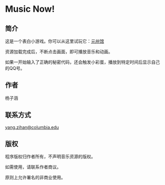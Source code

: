# Music Now!

## 简介

这是一个表白小游戏。你可以从这里试玩它：[元卅馆](http://yuansasi.com/lab/music)

资源加载完成后，不断点击画面，即可播放音乐和动画。

如果一开始输入了正确的秘密代码，还会触发小彩蛋，播放到特定时间后显示自己的QQ号。

## 作者

杨子涵

## 联系方式

yang.zihan@columbia.edu

## 版权

程序版权归作者所有，不声明音乐资源的版权。

如需使用，请联系作者商议。

原则上允许署名的非商业使用。
